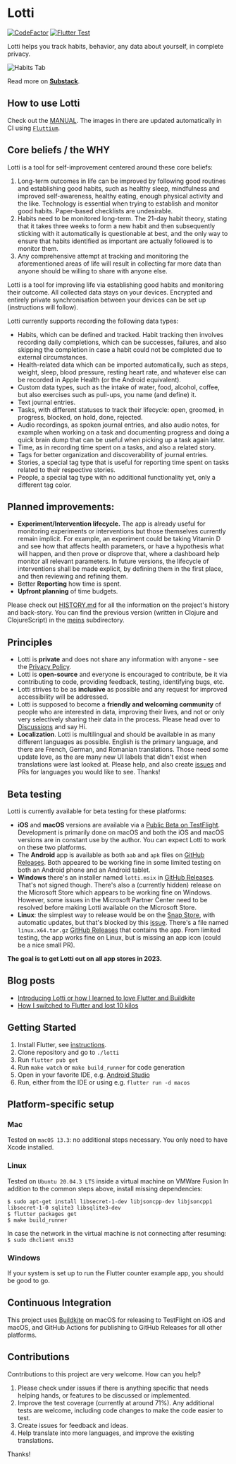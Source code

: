 # Lotti

[![CodeFactor](https://www.codefactor.io/repository/github/matthiasn/lotti/badge)](https://www.codefactor.io/repository/github/matthiasn/lotti) [![Flutter Test](https://github.com/matthiasn/lotti/actions/workflows/flutter-test.yml/badge.svg)](https://github.com/matthiasn/lotti/actions/workflows/flutter-test.yml)

Lotti helps you track habits, behavior, any data about yourself, in complete privacy.

![Habits Tab](https://raw.githubusercontent.com/matthiasn/lotti-docs/main/images/0.9.312+1968/habits_screen.png)

Read more on [**Substack**](https://matthiasnehlsen.substack.com).

## How to use Lotti
Check out the [MANUAL](https://github.com/matthiasn/lotti/blob/main/docs/MANUAL.md). The images in
there are updated automatically in CI using [`Fluttium`](https://fluttium.dev).

## Core beliefs / the WHY

Lotti is a tool for self-improvement centered around these core beliefs:

1. Long-term outcomes in life can be improved by following good routines and establishing good 
   habits, such as healthy sleep, mindfulness and improved self-awareness, healthy eating, 
   enough physical activity and the like. Technology is essential when trying to establish and 
   monitor good habits. Paper-based checklists are undesirable.
2. Habits need to be monitored long-term. The 21-day habit theory, stating that it takes three 
   weeks to form a new habit and then subsequently sticking with it automatically is 
   questionable at best, and the only way to ensure that habits identified as important are 
   actually followed is to monitor them.
3. Any comprehensive attempt at tracking and monitoring the aforementioned areas of life 
   will result in collecting far more data than anyone should be willing to share with anyone 
   else.

Lotti is a tool for improving life via establishing good habits and monitoring their outcome.
All collected data stays on your devices. Encrypted and entirely private synchronisation
between your devices can be set up (instructions will follow).

Lotti currently supports recording the following data types:

* Habits, which can be defined and tracked. Habit tracking then involves recording daily 
  completions, which can be successes, failures, and also skipping the completion in case a habit 
  could not be completed due to external circumstances.
* Health-related data which can be imported automatically, such as steps, weight, sleep, blood 
  pressure, resting heart rate, and whatever else can be recorded in Apple Health (or the 
  Android equivalent).
* Custom data types, such as the intake of water, food, alcohol, coffee, but also exercises such 
  as pull-ups, you name (and define) it.
* Text journal entries.
* Tasks, with different statuses to track their lifecycle: open, groomed, in progress, blocked, 
  on hold, done, rejected.
* Audio recordings, as spoken journal entries, and also audio notes, for example when working on 
  a task and documenting progress and doing a quick brain dump that can be useful when picking 
  up a task again later.
* Time, as in recording time spent on a tasks, and also a related story.
* Tags for better organization and discoverability of journal entries.
* Stories, a special tag type that is useful for reporting time spent on tasks related to their 
  respective stories.
* People, a special tag type with no additional functionality yet, only a different tag color.


## Planned improvements:

* **Experiment/Intervention lifecycle.** The app is already useful for monitoring experiments or 
  interventions but those themselves currently remain implicit. For example, an experiment could be
  taking Vitamin D and see how that affects health parameters, or have a hypothesis what will happen,
  and then prove or disprove that, where a dashboard help monitor all relevant parameters. In 
  future versions, the lifecycle of interventions shall be made explicit, by defining them in 
  the first place, and then reviewing and refining them.
* Better **Reporting** how time is spent.
* **Upfront planning** of time budgets. 

Please check out [HISTORY.md](https://github.com/matthiasn/lotti/blob/main/docs/HISTORY.md) for all
the information on the project's history and back-story. You can find the previous version (written
in Clojure and ClojureScript) in the [meins](https://github.com/matthiasn/lotti/tree/main/meins)
subdirectory.


## Principles

- Lotti is **private** and does not share any information with anyone - see the
  [Privacy Policy](https://github.com/matthiasn/lotti/blob/main/PRIVACY.md).
- Lotti is **open-source** and everyone is encouraged to contribute, be it via contributing to 
  code, providing feedback, testing, identifying bugs, etc.
- Lotti strives to be as **inclusive** as possible and any request for improved accessibility 
  will be addressed.
- Lotti is supposed to become a **friendly and welcoming community** of people who are 
  interested in data, improving their lives, and not or only very selectively sharing their data 
  in the process. Please head over to [Discussions](https://github.com/matthiasn/lotti/discussions) and say Hi.
- **Localization**. Lotti is multilingual and should be available in as many different languages as 
  possible. English is the primary language, and there are French, German, and Romanian translations. 
  Those need some update love, as the are many new UI labels that didn't exist when translations
  were last looked at. Please help, and also create [issues](https://github.com/matthiasn/lotti/issues)
  and PRs for languages you would like to see. Thanks!

## Beta testing

Lotti is currently available for beta testing for these platforms:

- **iOS** and **macOS** versions are available via a [Public Beta on TestFlight](https://testflight.apple.com/join/ZPgbDLGY).
  Development is primarily done on macOS and both the iOS and macOS versions are in constant use by
  the author. You can expect Lotti to work on these two platforms.
- The **Android** app is available as both `aab` and `apk` files on [GitHub Releases](https://github.com/matthiasn/lotti/releases).
  Both appeared to be working fine in some limited testing on both an Android phone and an Android
  tablet.
- **Windows** there's an installer named `lotti.msix` in [GitHub Releases](https://github.com/matthiasn/lotti/releases).
  That's not signed though. There's also a (currently hidden) release on the Microsoft Store which 
  appears to be working fine on Windows. However, some issues in the Microsoft Partner Center need
  to be resolved before making Lotti available on the Microsoft Store.
- **Linux**: the simplest way to release would be on the [Snap Store](https://snapcraft.io/snap-store),
  with automatic updates, but that's blocked by this [issue](https://github.com/matthiasn/lotti/issues/941).
  There's a file named `linux.x64.tar.gz` [GitHub Releases](https://github.com/matthiasn/lotti/releases)
  that contains the app. From limited testing, the app works fine on Linux, but is missing an app
  icon (could be a nice small PR).

**The goal is to get Lotti out on all app stores in 2023.**


## Blog posts

- [Introducing Lotti or how I learned to love Flutter and Buildkite](https://matthiasnehlsen.com/blog/2022/05/05/introducing-lotti/)
- [How I switched to Flutter and lost 10 kilos](https://matthiasnehlsen.com/blog/2022/05/15/switched-to-flutter-lost-10-kilos/)


## Getting Started

1. Install Flutter, see [instructions](https://docs.flutter.dev/get-started/install).
2. Clone repository and go to `./lotti`
3. Run `flutter pub get`
4. Run `make watch` or `make build_runner` for code generation
5. Open in your favorite IDE, e.g. [Android Studio](https://developer.android.com/studio) 
6. Run, either from the IDE or using e.g. `flutter run -d macos`


## Platform-specific setup

### Mac

Tested on `macOS 13.3`: no additional steps necessary. You only need to have Xcode installed.


### Linux

Tested on `Ubuntu 20.04.3 LTS` inside a virtual machine on VMWare Fusion In addition to the common
steps above, install missing dependencies:

```
$ sudo apt-get install libsecret-1-dev libjsoncpp-dev libjsoncpp1 libsecret-1-0 sqlite3 libsqlite3-dev
$ flutter packages get
$ make build_runner
``` 

In case the network in the virtual machine is not connecting after resuming: `$ sudo dhclient ens33`


### Windows

If your system is set up to run the Flutter counter example app, you should be good to go.


## Continuous Integration

This project uses [Buildkite](https://buildkite.com/docs/agent/v3/macos) on macOS for releasing to
TestFlight on iOS and macOS, and GitHub Actions for publishing to GitHub Releases for all other
platforms. 


## Contributions

Contributions to this project are very welcome. How can you help?

1. Please check under issues if there is anything specific that needs helping
   hands, or features to be discussed or implemented.
2. Improve the test coverage (currently at around 71%). Any additional tests are welcome,
   including code changes to make the code easier to test.
3. Create issues for feedback and ideas.
4. Help translate into more languages, and improve the existing translations.

Thanks!
